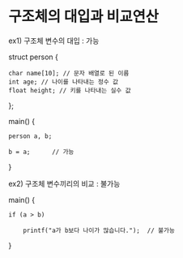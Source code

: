 # 구조체의 대입과 비교연산

ex1) 구조체 변수의 대입 : 가능

struct person {

    char name[10]; // 문자 배열로 된 이름
    int age; // 나이를 나타내는 정수 값
    float height; // 키를 나타내는 실수 값
    
};

main() {

    person a, b;

    b = a;      // 가능

}


ex2) 구조체 변수끼리의 비교 : 불가능

main() {

    if (a > b)

        printf("a가 b보다 나이가 많습니다.");  // 불가능

}
